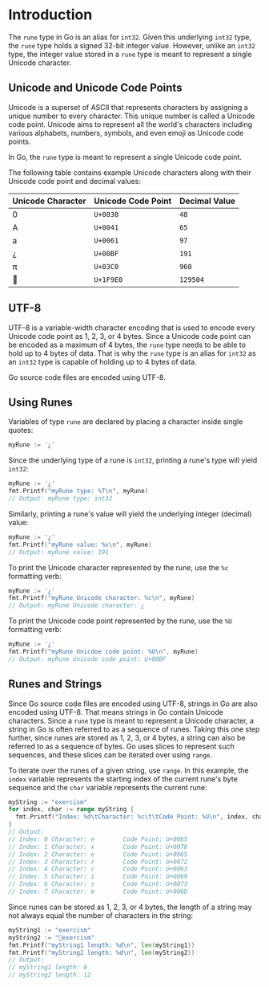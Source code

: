 # Introduction

The `rune` type in Go is an alias for `int32`. Given this underlying `int32` type, the `rune` type holds a signed 32-bit integer value. However, unlike an `int32` type, the integer value stored in a `rune` type is meant to represent a single Unicode character.

## Unicode and Unicode Code Points

Unicode is a superset of ASCII that represents characters by assigning a unique number to every character. This unique number is called a Unicode code point. Unicode aims to represent all the world's characters including various alphabets, numbers, symbols, and even emoji as Unicode code points.

In Go, the `rune` type is meant to represent a single Unicode code point.

The following table contains example Unicode characters along with their Unicode code point and decimal values:

| Unicode Character | Unicode Code Point | Decimal Value |
|-------------------|--------------------|---------------|
| 0                 | `U+0030`           | `48`          |
| A                 | `U+0041`           | `65`          |
| a                 | `U+0061`           | `97`          |
| ¿                 | `U+00BF`           | `191`         |
| π                 | `U+03C0`           | `960`         |
| 🧠                | `U+1F9E0`          | `129504`      |

## UTF-8

UTF-8 is a variable-width character encoding that is used to encode every Unicode code point as 1, 2, 3, or 4 bytes. Since a Unicode code point can be encoded as a maximum of 4 bytes, the `rune` type needs to be able to hold up to 4 bytes of data. That is why the `rune` type is an alias for `int32` as an `int32` type is capable of holding up to 4 bytes of data.

Go source code files are encoded using UTF-8.

## Using Runes

Variables of type `rune` are declared by placing a character inside single quotes:

```go
myRune := '¿'
```

Since the underlying type of a rune is `int32`, printing a rune's type will yield `int32`:

```go
myRune := '¿'
fmt.Printf("myRune type: %T\n", myRune)
// Output: myRune type: int32
```

Similarly, printing a rune's value will yield the underlying integer (decimal) value:

```go
myRune := '¿'
fmt.Printf("myRune value: %v\n", myRune)
// Output: myRune value: 191
```

To print the Unicode character represented by the rune, use the `%c` formatting verb:

```go
myRune := '¿'
fmt.Printf("myRune Unicode character: %c\n", myRune)
// Output: myRune Unicode character: ¿
```

To print the Unicode code point represented by the rune, use the `%U` formatting verb:

```go
myRune := '¿'
fmt.Printf("myRune Unicdoe code point: %U\n", myRune)
// Output: myRune Unicode code point: U+00BF
```

## Runes and Strings

Since Go source code files are encoded using UTF-8, strings in Go are also encoded using UTF-8. That means strings in Go contain Unicode characters. Since a `rune` type is meant to represent a Unicode character, a string in Go is often referred to as a sequence of runes. Taking this one step further, since runes are stored as 1, 2, 3, or 4 bytes, a string can also be referred to as a sequence of bytes. Go uses slices to represent such sequences, and these slices can be iterated over using `range`.

To iterate over the runes of a given string, use `range`. In this example, the `index` variable represents the starting index of the current rune's byte sequence and the `char` variable represents the current rune:

```go
myString := "exercism"
for index, char := range myString {
  fmt.Printf("Index: %d\tCharacter: %c\t\tCode Point: %U\n", index, char, char)
}
// Output:
// Index: 0	Character: e		Code Point: U+0065
// Index: 1	Character: x		Code Point: U+0078
// Index: 2	Character: e		Code Point: U+0065
// Index: 3	Character: r		Code Point: U+0072
// Index: 4	Character: c		Code Point: U+0063
// Index: 5	Character: i		Code Point: U+0069
// Index: 6	Character: s		Code Point: U+0073
// Index: 7	Character: m		Code Point: U+006D
```

Since runes can be stored as 1, 2, 3, or 4 bytes, the length of a string may not always equal the number of characters in the string:

```go
myString1 := "exercism"
myString2 := "🧠exercism"
fmt.Printf("myString1 length: %d\n", len(myString1))
fmt.Printf("myString2 length: %d\n", len(myString2))
// Output:
// myString1 length: 8
// myString2 length: 12
```
